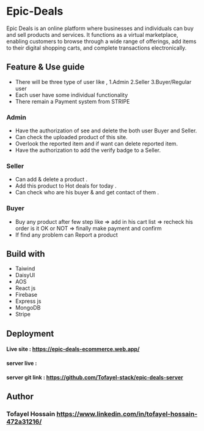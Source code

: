 ﻿# Epic-Deals
Epic Deals is an online platform where businesses and individuals can buy and sell products and services. It functions as a virtual marketplace, enabling customers to browse through a wide range of offerings, add items to their digital shopping carts, and complete transactions electronically.

## Feature & Use guide

 * There will be three type of user like , 1.Admin  2.Seller  3.Buyer/Regular user
 *  Each user have some individual functionality 
 * There remain a Payment system from STRIPE 
 
 ### Admin 
  * Have the authorization of see and delete the both user Buyer and Seller.
  *  Can check the uploaded product of this site.
  *  Overlook the reported item and if want can delete reported item.
  *  Have the authorization to add the verify badge to a Seller.

 ### Seller
  * Can add & delete a product .
  * Add this product to Hot deals for today .
  * Can check who are his buyer & and get contact of them .

 ### Buyer 
  * Buy any product after few step like
           => add in his cart list 
           => recheck his order is it OK or NOT
           =>  finally make payment and confirm 
  * If find any problem can Report a product 

## Build with 

* Taiwind
* DaisyUI
* AOS
* React js
* Firebase
* Express js
* MongoDB
* Stripe

## Deployment
#### Live site :  https://epic-deals-ecommerce.web.app/
#### server live : 
#### server git link : https://github.com/Tofayel-stack/epic-deals-server


## Author
### Tofayel Hossain https://www.linkedin.com/in/tofayel-hossain-472a31216/


  
